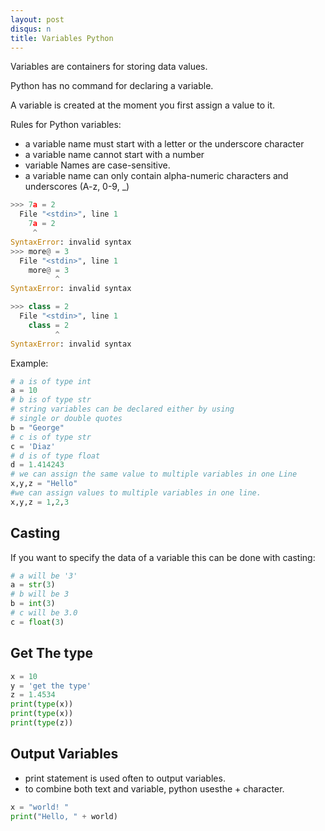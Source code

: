 ```yaml
---
layout: post
disqus: n
title: Variables Python
---
```


Variables are containers for storing data values.

Python has no command for declaring a variable.

A variable is created at the moment you first assign a value to it.

Rules for Python variables:
- a variable name must start with a letter or the underscore character
- a variable name cannot start with a number
- variable Names are case-sensitive.
- a variable name can only contain alpha-numeric characters and underscores (A-z, 0-9, _)

```python
>>> 7a = 2
  File "<stdin>", line 1
    7a = 2
     ^
SyntaxError: invalid syntax
>>> more@ = 3
  File "<stdin>", line 1
    more@ = 3
          ^
SyntaxError: invalid syntax

>>> class = 2
  File "<stdin>", line 1
    class = 2
          ^
SyntaxError: invalid syntax
```


Example:
```python
# a is of type int
a = 10
# b is of type str
# string variables can be declared either by using
# single or double quotes
b = "George"
# c is of type str
c = 'Diaz'
# d is of type float
d = 1.414243
# we can assign the same value to multiple variables in one Line
x,y,z = "Hello"
#we can assign values to multiple variables in one line.
x,y,z = 1,2,3
```

## Casting

If you want to specify the data of a variable this can be done with casting:

```python
# a will be '3'
a = str(3)
# b will be 3
b = int(3)
# c will be 3.0
c = float(3)
```

## Get The type

```python
x = 10
y = 'get the type'
z = 1.4534
print(type(x))
print(type(x))
print(type(z))
```

## Output Variables

- print statement is used often to output variables.
- to combine both text and variable, python usesthe + character.
```python
x = "world! "
print("Hello, " + world)
```
